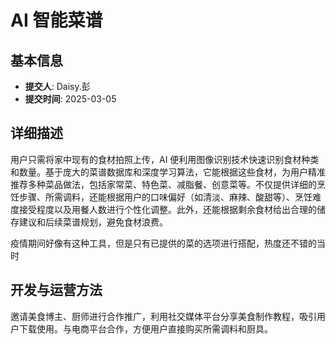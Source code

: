 # AI 智能菜谱

## 基本信息
- **提交人**: Daisy.彭
- **提交时间**: 2025-03-05

## 详细描述
用户只需将家中现有的食材拍照上传，AI 便利用图像识别技术快速识别食材种类和数量。基于庞大的菜谱数据库和深度学习算法，它能根据这些食材，为用户精准推荐多种菜品做法，包括家常菜、特色菜、减脂餐、创意菜等。不仅提供详细的烹饪步骤、所需调料，还能根据用户的口味偏好（如清淡、麻辣、酸甜等）、烹饪难度接受程度以及用餐人数进行个性化调整。此外，还能根据剩余食材给出合理的储存建议和后续菜谱规划，避免食材浪费。

疫情期间好像有这种工具，但是只有已提供的菜的选项进行搭配，热度还不错的当时

## 开发与运营方法
邀请美食博主、厨师进行合作推广，利用社交媒体平台分享美食制作教程，吸引用户下载使用。与电商平台合作，方便用户直接购买所需调料和厨具。


